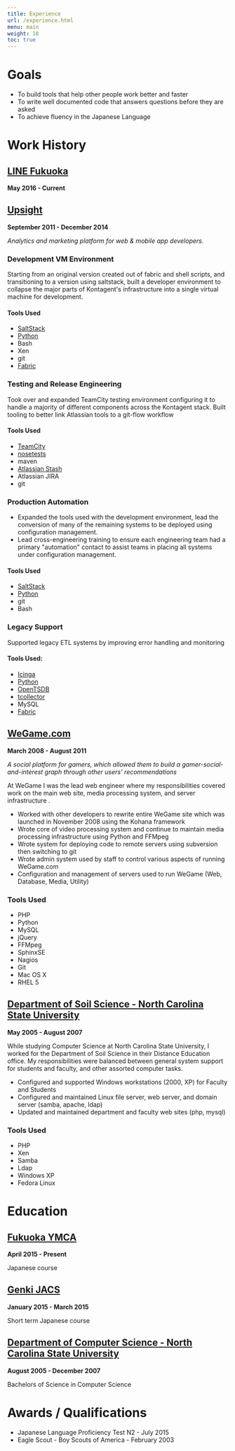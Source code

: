 ```yaml
---
title: Experience
url: /experience.html
menu: main
weight: 10
toc: true
---
```


# Goals

- To build tools that help other people work better and faster
- To write well documented code that answers questions before they are asked
- To achieve fluency in the Japanese Language

# Work History

## [LINE Fukuoka](https://linefukuoka.co.jp/)

**May 2016 - Current**

## [Upsight](http://www.upsight.com)

**September 2011 - December 2014**

_Analytics and marketing platform for web & mobile app developers._

### Development VM Environment

Starting from an original version created out of fabric and shell scripts, and transitioning to a version using saltstack, built a developer environment to collapse the major parts of Kontagent's infrastructure into a single virtual machine for development.

#### Tools Used

- [SaltStack](https://docs.saltproject.io/)
- [Python]
- Bash
- Xen
- git
- [Fabric](http://www.fabfile.org/)

### Testing and Release Engineering

Took over and expanded TeamCity testing environment configuring it to handle a majority of different components across the Kontagent stack. Built tooling to better link Atlassian tools to a git-flow workflow

#### Tools Used

- [TeamCity](http://www.jetbrains.com/teamcity/)
- [nosetests](https://nose.readthedocs.org/)
- maven
- [Atlassian Stash](https://www.atlassian.com/software/stash)
- Atlassian JIRA
- git

### Production Automation

- Expanded the tools used with the development environment, lead the conversion of many of the remaining systems to be deployed using configuration management.
- Lead cross-engineering training to ensure each engineering team had a primary "automation" contact to assist teams in placing all systems under configuration management.

#### Tools Used

- [SaltStack](https://docs.saltproject.io/)
- [Python]
- git
- Bash

### Legacy Support

Supported legacy ETL systems by improving error handling and monitoring

#### Tools Used:

- [Icinga](https://www.icinga.org/)
- [Python]
- [OpenTSDB](http://opentsdb.net/)
- [tcollector](https://github.com/OpenTSDB/tcollector)
- MySQL
- [Fabric](http://www.fabfile.org/)

## [WeGame.com](https://www.crunchbase.com/organization/wegame)

**March 2008 - August 2011**

_A social platform for gamers, which allowed them to build a gamer-social-and-interest graph through other users' recommendations_

At WeGame I was the lead web engineer where my responsibilities covered work on the main web site, media processing system, and server infrastructure .

- Worked with other developers to rewrite entire WeGame site which was launched in November 2008 using the Kohana framework
- Wrote core of video processing system and continue to maintain media processing infrastructure using Python and FFMpeg
- Wrote system for deploying code to remote servers using subversion then switching to git
- Wrote admin system used by staff to control various aspects of running WeGame.com
- Configuration and management of servers used to run WeGame (Web, Database, Media, Utility)

### Tools Used

- PHP
- Python
- MySQL
- jQuery
- FFMpeg
- SphinxSE
- Nagios
- Git
- Mac OS X
- RHEL 5

## [Department of Soil Science - North Carolina State University](http://www.soil.ncsu.edu/)

**May 2005 - August 2007**

While studying Computer Science at North Carolina State University, I worked for the Department of Soil Science in their Distance Education office. My responsibilities were balanced between general system support for students and faculty, and other assorted computer tasks.

- Configured and supported Windows workstations (2000, XP) for Faculty and Students
- Configured and maintained Linux file server, web server, and domain server (samba, apache, ldap)
- Updated and maintained department and faculty web sites (php, mysql)

### Tools Used

- PHP
- Xen
- Samba
- Ldap
- Windows XP
- Fedora Linux

# Education

## [Fukuoka YMCA](http://www.fukuoka-ymca.or.jp/japanese/course)

**April 2015 - Present**

Japanese course

## [Genki JACS](http://www.genkijacs.com/)

**January 2015 - March 2015**

Short term Japanese course

## [Department of Computer Science - North Carolina State University](http://www.csc.ncsu.edu/)

**August 2005 - December 2007**

Bachelors of Science in Computer Science

# Awards / Qualifications

- Japanese Language Proficiency Test N2 - July 2015
- Eagle Scout - Boy Scouts of America - February 2003

[python]: /tags/python
[django]: /tags/django
